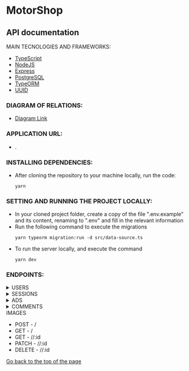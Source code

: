 # MotorShop

<h2>API documentation</h2

## MAIN TECNOLOGIES AND FRAMEWORKS:

- [TypeScript](https://www.typescriptlang.org/)
- [NodeJS](https://nodejs.org/en/)
- [Express](https://expressjs.com/pt-br/)
- [PostgreSQL](https://www.postgresql.org/)
- [TypeORM](https://typeorm.io/)
- [UUID](https://www.npmjs.com/package/uuid/)


 <h3>DIAGRAM OF RELATIONS:</h3>
 
 - [Diagram Link](https://drive.google.com/file/d/1u89c9MA_gQmjRl1cLfytNi57ix5rO4uR/view?usp=sharing/)

<h3>APPLICATION URL:</h3>
<ul>
 <li>.</li>
</ul>

<h3>INSTALLING DEPENDENCIES:</h3>
<ul>
<li>After cloning the repository to your machine locally, run the code:</li>
 
 ```shell
yarn
```
 
</ul>

<h3>SETTING AND RUNNING THE PROJECT LOCALLY:</h3>
<ul>
<li>In your cloned project folder, create a copy of the file ".env.example" and its content, renaming to ".env" and fill in the relevant information</li>
<li>Run the following command to execute the migrations</li>
 
 ```shell
yarn typeorm migration:run -d src/data-source.ts
```
 
<li>To run the server locally, and execute the command</li>
 
 ```shell
yarn dev
```
 
</ul>

<h3>ENDPOINTS:</h3>
<details>
  <summary>USERS</summary>
  <ul>
  <li>POST - /users</li>
  <li>GET - /users</li>
   <li>GET - /users/:id</li>
  <li>PATCH - /users/:id</li>
  <li>DELETE - /users/:id</li>
    </ul>
</details>
<details>
  <summary>SESSIONS</summary>
  <ul>
  <li>POST - /login</li>
  </ul>
</details>
<details>
  <summary>ADS</summary>
  <ul>
  <li>POST - /ads</li>
  <li>GET - /adds</li>
  <li>GET - /adds/:id</li>
  <li>PATCH - /ads/:id</li>
  <li>DELETE - /adds/:id</li>
  </ul>
</details>
<details>
  <summary>COMMENTS</summary>
  <ul>
  <li>POST - /comment</li>
  <li>GET - /comment</li>
  <li>GET - /comment/:id</li>
  <li>PATCH - /comment/:id</li>
  <li>DELETE - /comment/:id</li>
  </ul>
</details>
<summary>IMAGES</summary>
  <ul>
  <li>POST - /</li>
  <li>GET - /</li>
  <li>GET - //:id</li>
  <li>PATCH - //:id</li>
  <li>DELETE - //:id</li>
  </ul>
</details>

[ Go back to the top of the page ](#MAIN-TECNOLOGIES-AND-FRAMEWORKS)
